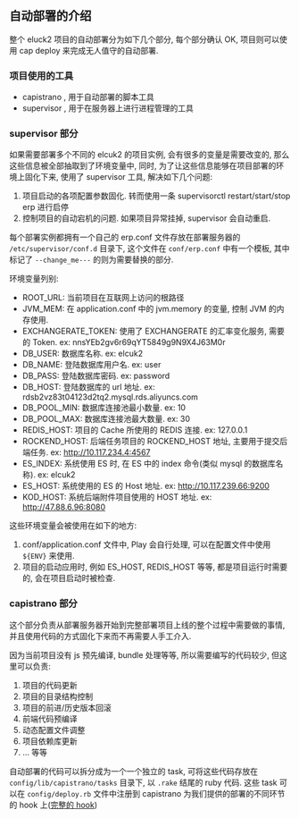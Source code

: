 ## 自动部署的介绍
整个 eluck2 项目的自动部署分为如下几个部分, 每个部分确认 OK, 项目则可以使用 cap <xxx> deploy 来完成无人值守的自动部署.

### 项目使用的工具
* capistrano , 用于自动部署的脚本工具
* supervisor , 用于在服务器上进行进程管理的工具


### supervisor 部分
如果需要部署多个不同的 elcuk2 的项目实例, 会有很多的变量是需要改变的, 那么这些信息被全部抽取到了环境变量中,
同时, 为了让这些信息能够在项目部署的环境上固化下来, 使用了 supervisor 工具, 解决如下几个问题:
1. 项目启动的各项配置参数固化. 转而使用一条 supervisorctl restart/start/stop erp 进行启停
2. 控制项目的自动宕机的问题. 如果项目异常挂掉,  supervisor 会自动重启.

每个部署实例都拥有一个自己的 erp.conf 文件存放在部署服务器的 `/etc/supervisor/conf.d` 目录下, 这个文件在
`conf/erp.conf` 中有一个模板, 其中标记了 `--change_me---` 的则为需要替换的部分.

环境变量列别:

* ROOT_URL: 当前项目在互联网上访问的根路径
* JVM_MEM: 在 application.conf 中的 jvm.memory 的变量, 控制 JVM 的内存使用.
* EXCHANGERATE_TOKEN: 使用了 EXCHANGERATE 的汇率变化服务, 需要的 Token. ex: nnsYEb2gv6r69qYT5849g9N9X4J63M0r
* DB_USER: 数据库名称. ex: elcuk2
* DB_NAME: 登陆数据库用户名. ex: user
* DB_PASS: 登陆数据库密码. ex: password
* DB_HOST: 登陆数据库的 url 地址. ex: rdsb2vz83t04123d2tq2.mysql.rds.aliyuncs.com
* DB_POOL_MIN: 数据库连接池最小数量. ex: 10
* DB_POOL_MAX: 数据库连接池最大数量. ex: 30
* REDIS_HOST: 项目的 Cache 所使用的 REDIS 连接. ex: 127.0.0.1
* ROCKEND_HOST: 后端任务项目的 ROCKEND_HOST 地址, 主要用于提交后端任务. ex: http://10.117.234.4:4567
* ES_INDEX: 系统使用 ES 时, 在 ES 中的 index 命令(类似 mysql 的数据库名称). ex: elcuk2
* ES_HOST: 系统使用的 ES 的 Host 地址. ex: http://10.117.239.66:9200
* KOD_HOST: 系统后端附件项目使用的 HOST 地址. ex: http://47.88.6.96:8080

这些环境变量会被使用在如下的地方:
1. conf/application.conf 文件中, Play 会自行处理, 可以在配置文件中使用 `${ENV}` 来使用.
2. 项目的启动应用时, 例如 ES_HOST, REDIS_HOST 等等, 都是项目运行时需要的, 会在项目启动时被检查.

### capistrano 部分
这个部分负责从部署服务器开始到完整部署项目上线的整个过程中需要做的事情, 并且使用代码的方式固化下来而不再需要人手工介入.

因为当前项目没有 js 预先编译, bundle 处理等等, 所以需要编写的代码较少, 但这里可以负责:

1. 项目的代码更新
2. 项目的目录结构控制
3. 项目的前进/历史版本回滚
4. 前端代码预编译
5. 动态配置文件调整
6. 项目依赖库更新
7. ... 等等

自动部署的代码可以拆分成为一个一个独立的 task, 可将这些代码存放在 `config/lib/capistrano/tasks` 目录下, 以 `.rake` 结尾的 ruby 代码.
这些 task 可以在 `config/deploy.rb` 文件中注册到 capistrano 为我们提供的部署的不同环节的 hook 上([完整的 hook](http://capistranorb.com/documentation/getting-started/flow/))



